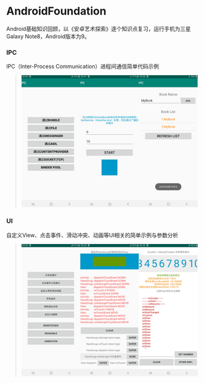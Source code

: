 # AndroidFoundation
Android基础知识回顾，以《安卓艺术探索》逐个知识点复习，运行手机为三星Galaxy Note8，Android版本为9。
### IPC
IPC（Inter-Process Communication）进程间通信简单代码示例
> ![IPC](/Picture/IPC.jpg "部分截图")

### UI
自定义View、点击事件、滑动冲突、动画等UI相关的简单示例与参数分析
> ![UI](/Picture/UI.jpg "部分截图")
